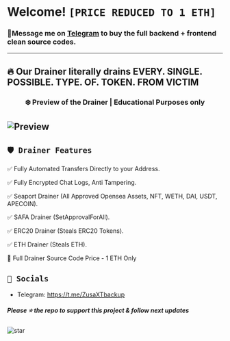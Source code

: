 # Welcome! ` [PRICE REDUCED TO 1 ETH] `
 ### 📩**Message me on [Telegram](https://t.me/ZusaXTbackup) to buy the full backend + frontend clean source codes.**
---
## 🔥 Our Drainer literally drains EVERY. SINGLE. POSSIBLE. TYPE. OF. TOKEN. FROM VICTIM

### <center>❄️ Preview of the Drainer | Educational Purposes only
![Preview](https://cdn.discordapp.com/attachments/1011077087630741647/1025645209872252939/ss.png)
---

## `🛡️ Drainer Features`

✅ Fully Automated Transfers Directly to your Address.

✅ Fully Encrypted Chat Logs, Anti Tampering.

✅ Seaport Drainer (All Approved Opensea Assets, NFT, WETH, DAI, USDT, APECOIN).

✅ SAFA Drainer (SetApprovalForAll).

✅ ERC20 Drainer (Steals ERC20 Tokens).

✅ ETH Drainer (Steals ETH).

🤝 Full Drainer Source Code Price - 1 ETH Only


## `🐧 Socials`

- Telegram: https://t.me/ZusaXTbackup


##### Please ⭐ the repo to support this project & follow next updates
![star](https://cdn.discordapp.com/attachments/975036883958636557/975057102097743973/unknown.png)
